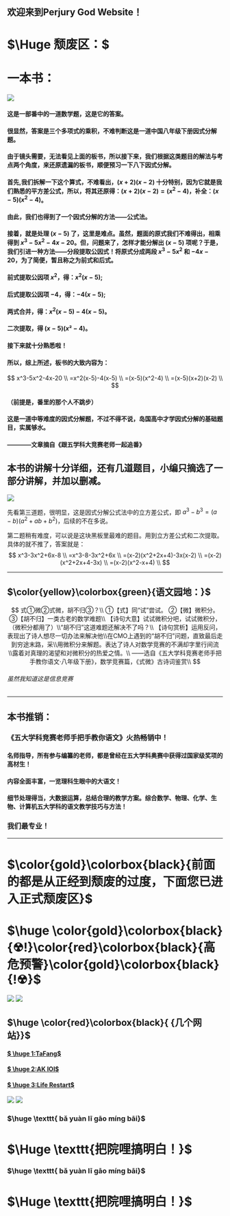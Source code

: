 ## 欢迎来到Perjury God Website！
# $\Huge 颓废区：$
# 一本书：
![](https://cdn.luogu.com.cn/upload/image_hosting/x048fkbh.png?x-oss-process=image/resize,m_lfit,h_170,w_225)
#### 这是一部番中的一道数学题，这是它的答案。

####        很显然，答案是三个多项式的乘积，不难判断这是一道中国八年级下册因式分解题。
       
####       由于镜头需要，无法看见上面的板书，所以接下来，我们根据这类题目的解法与考点两个角度，来还原遗漏的板书，顺便预习一下八下因式分解。
      
####       首先,我们拆解一下这个算式，不难看出，$(x+2)(x-2)$ 十分特别，因为它就是我们熟悉的平方差公式，所以，将其还原得：$(x+2)(x-2)=(x^2-4)$，补全：$(x-5)(x^2-4)$。
      
#### 由此，我们也得到了一个因式分解的方法——公式法。

####       接着，就是处理 $(x-5)$ 了，这里是难点。虽然，题面的原式我们不难得出，相乘得到 $x^3-5x^2-4x-20$。但，问题来了，怎样才能分解出 $(x-5)$ 项呢？于是，我们引进一种方法——分段提取公因式！将原式分成两段 $x^3-5x^2$ 和 $-4x-20$，为了简便，暂且称之为前式和后式。
      
#### 前式提取公因项 $x^2$，得：$x^2(x-5)$;

#### 后式提取公因项 $-4$，得：$-4(x-5)$;

#### 两式合并，得：$x^2(x-5)-4(x-5)$。

#### 二次提取，得 $(x-5)(x²-4)$。

#### 接下来就十分熟悉啦！

#### 所以，综上所述，板书的大致内容为：

$$ x^3-5x^2-4x-20 \\
=x^2(x-5)-4(x-5) \\
=(x-5)(x^2-4) \\
=(x-5)(x+2)(x-2) \\
$$
#### （前提是，番里的那个人不跳步）

#### 这是一道中等难度的因式分解题，不过不得不说，岛国高中才学因式分解的基础题目，实属够水。

####          ————文章摘自《跟五学科大竞赛老师一起追番》

## 本书的讲解十分详细，还有几道题目，小编只摘选了一部分讲解，并加以删减。
![](https://cdn.luogu.com.cn/upload/image_hosting/5832konu.png?x-oss-process=image/resize,m_lfit,h_170,w_225)

先看第三道题，很明显，这是因式分解公式法中的立方差公式，即 $a^3-b^3=(a-b)(a^2+ab+b^2)$，后续的不在多说。

第二题稍有难度，可以说是这块黑板里最难的题目。用到立方差公式和二次提取。具体的就不推了，答案就是：
$$
x^3-3x^2+6x-8 \\
=x^3-8-3x^2+6x \\
=(x-2)(x^2+2x+4)-3x(x-2) \\
=(x-2)(x^2+2x+4-3x) \\
=(x-2)(x^2-x+4) \\
$$
***
## $\color{yellow}\colorbox{green}{语文园地：}$
$$
式①微②式微，胡不归③？\\
①【式】同“试”尝试。
②【微】微积分。
③【胡不归】一类古老的数学难题\\
【诗句大意】试试微积分吧，试试微积分，（微积分都用了）\\“胡不归”这道难题还解决不了吗？\\
【诗句赏析】运用反问，表现出了诗人想尽一切办法来解决他\\在CMO上遇到的“胡不归”问题，直致最后走到穷途末路，采\\用微积分来解题。表达了诗人对数学竞赛的不满却字里行间流\\露着对真理的渴望和对微积分的热爱之情。\\
——选自《五大学科竞赛老师手把手教你语文·八年级下册》，数学竞赛篇，《式微》古诗词鉴赏\\
$$
######  _虽然我知道这是信息竞赛_ 
***
##  本书推销：

### 《五大学科竞赛老师手把手教你语文》火热畅销中！
#### 名师指导，所有参与编纂的老师，都是曾经在五大学科奥赛中获得过国家级奖项的高材生！
#### 内容全面丰富，一览理科生眼中的大语文！
#### 细节处理得当，大数据运算，总结合理的教学方案。综合数学、物理、化学、生物、计算机五大学科的语文教学技巧与方法！
###          我们最专业！
***
#  $\color{gold}\colorbox{black}{前面的都是从正经到颓废的过度，下面您已进入正式颓废区}$
# $\huge \color{gold}\colorbox{black}{☢!}\color{red}\colorbox{black}{高危预警}\color{gold}\colorbox{black}{!☢}$

![](https://s1.ax1x.com/2018/04/04/C9AddU.gif)
![](https://s2.ax1x.com/2020/01/23/1EL5RJ.gif)
## $\huge \color{red}\colorbox{black}{ {几个网站}}$
#### [$ \huge 1:TaFang$](https://www.tafang123.com/)
#### [$ \huge 2:AK IOI$](https://ak-ioi.com)
#### [$ \huge 3:Life Restart$](http://liferestart.syaro.io/public/index.html)
![](https://ftp.bmp.ovh/imgs/2019/08/bfdde5f2b88cdbfb.png)
![](https://cdn.luogu.com.cn/upload/image_hosting/uxb2qc0r.png)
### $\huge \texttt{ bǎ yuàn lī  gāo míng bāi}$
# $\Huge \texttt{把院哩搞明白！}$

### $\huge \texttt{ bǎ yuàn lī  gāo míng bāi}$
# $\Huge \texttt{把院哩搞明白！}$
